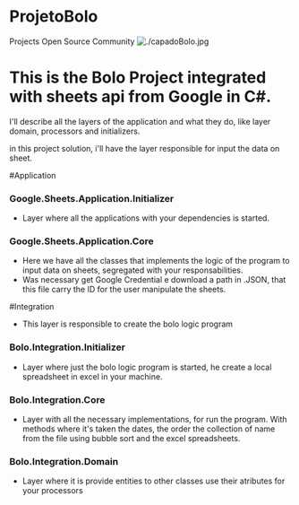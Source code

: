# ProjetoBolo
Projects Open Source Community
![./capadoBolo.jpg](Bolo)

# This is the Bolo Project integrated with sheets api from Google in C#.

I'll describe all the layers of the application and what they do, like layer domain, processors and initializers.

in this project solution, i'll have the layer responsible for input the data on sheet.

#Application
 
### Google.Sheets.Application.Initializer
 - Layer where all the applications with your dependencies is started.


### Google.Sheets.Application.Core 
 - Here we have all the classes that implements the logic of the program to input data on sheets, segregated with your responsabilities.
 - Was necessary get Google Credential e download a path in .JSON, that this file carry the ID for the user manipulate the sheets. 
 
 

#Integration 
- This layer is responsible to create the bolo logic program

### Bolo.Integration.Initializer
- Layer where just the bolo logic program is started, he create a local spreadsheet in excel in your machine.

### Bolo.Integration.Core 

- Layer with all the necessary implementations, for run the program. With methods where it's taken the dates, the order the collection of name from the file using bubble sort and the excel spreadsheets. 

### Bolo.Integration.Domain
- Layer where it is provide entities to other classes use their atributes for your processors

